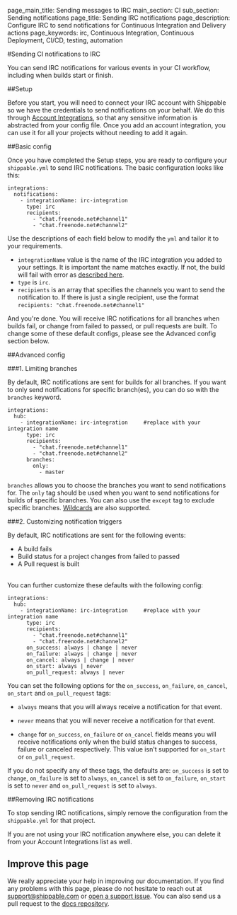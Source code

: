 page_main_title: Sending messages to IRC
main_section: CI
sub_section: Sending notifications
page_title: Sending IRC notifications
page_description: Configure IRC to send notifications for Continuous Integration and Delivery actions
page_keywords: irc, Continuous Integration, Continuous Deployment, CI/CD, testing, automation

#Sending CI notifications to IRC

You can send IRC notifications for various events in your CI workflow, including when builds start or finish.

##Setup

Before you start, you will need to connect your IRC account with Shippable so we have the credentials to send notifications on your behalf. We do this through [Account Integrations](/reference/integrations-overview/), so that any sensitive information is abstracted from your config file. Once you add an account integration, you can use it for all your projects without needing to add it again.

##Basic config

Once you have completed the Setup steps, you are ready to configure your `shippable.yml` to send IRC notifications. The basic configuration looks like this:


```
integrations:
  notifications:
    - integrationName: irc-integration
      type: irc
      recipients:
        - "chat.freenode.net#channel1"
        - "chat.freenode.net#channel2"
```
Use the descriptions of each field below to modify the `yml` and tailor it to your requirements.

- `integrationName` value is the name of the IRC integration you added to your settings. It is important the name matches exactly. If not, the build will fail with error as [described here](/ci/troubleshoot/#integration-name-specified-in-yml-does-not-match).
- `type` is `irc`.
- `recipients` is an array that specifies the channels you want to send the notification to. If there is just a single recipient, use the format `recipients: "chat.freenode.net#channel1"`

And you're done. You will receive IRC notifications for all branches when builds fail, or change from failed to passed, or pull requests are built. To change some of these default configs, please see the Advanced config section below.


##Advanced config

###1. Limiting branches

By default, IRC notifications are sent for builds for all branches. If you want to only send notifications for specific branch(es), you can do so with the `branches` keyword.

```
integrations:                               
  hub:
    - integrationName: irc-integration     #replace with your integration name   
      type: irc  
      recipients:
        - "chat.freenode.net#channel1"
        - "chat.freenode.net#channel2"
      branches:
        only:
          - master
```

`branches` allows you to choose the branches you want to send notifications for. The `only` tag should be used when you want to send notifications for builds of specific branches. You can also use the `except` tag to exclude specific branches. [Wildcards](../../ci/advancedOptions/branches/) are also supported.


###2. Customizing notification triggers

By default, IRC notifications are sent for the following events:

- <i class="ion-ios-minus-empty"></i> A build fails
- <i class="ion-ios-minus-empty"></i> Build status for a project changes from failed to passed
- <i class="ion-ios-minus-empty"></i> A Pull request is built

<br>
You can further customize these defaults with the following config:

```
integrations:                               
  hub:
    - integrationName: irc-integration     #replace with your integration name   
      type: irc  
      recipients:
        - "chat.freenode.net#channel1"
        - "chat.freenode.net#channel2"
      on_success: always | change | never
      on_failure: always | change | never
      on_cancel: always | change | never
      on_start: always | never
      on_pull_request: always | never

```

You can set the following options for the `on_success`, `on_failure`, `on_cancel`, `on_start` and `on_pull_request` tags:

- <i class="ion-ios-minus-empty"></i>`always` means that you will always receive a notification for that event.

- <i class="ion-ios-minus-empty"></i> `never` means that you will never receive a notification for that event.

- <i class="ion-ios-minus-empty"></i> `change` for `on_success`, `on_failure` or `on_cancel` fields means you will receive notifications only when the build status changes to success, failure or canceled respectively. This value isn't supported for `on_start` or `on_pull_request`.

If you do not specify any of these tags, the defaults are: `on_success` is set to `change`, `on_failure` is set to `always`, `on_cancel` is set to `on_failure`, `on_start` is set to `never` and `on_pull_request` is set to `always`.

##Removing IRC notifications

To stop sending IRC notifications, simply remove the configuration from the `shippable.yml` for that project.

If you are not using your IRC notification anywhere else, you can delete it from your Account Integrations list as well.

## Improve this page

We really appreciate your help in improving our documentation. If you find any problems with this page, please do not hesitate to reach out at [support@shippable.com](mailto:support@shippable.com) or [open a support issue](https://www.github.com/Shippable/support/issues). You can also send us a pull request to the [docs repository](https://www.github.com/Shippable/docs).
